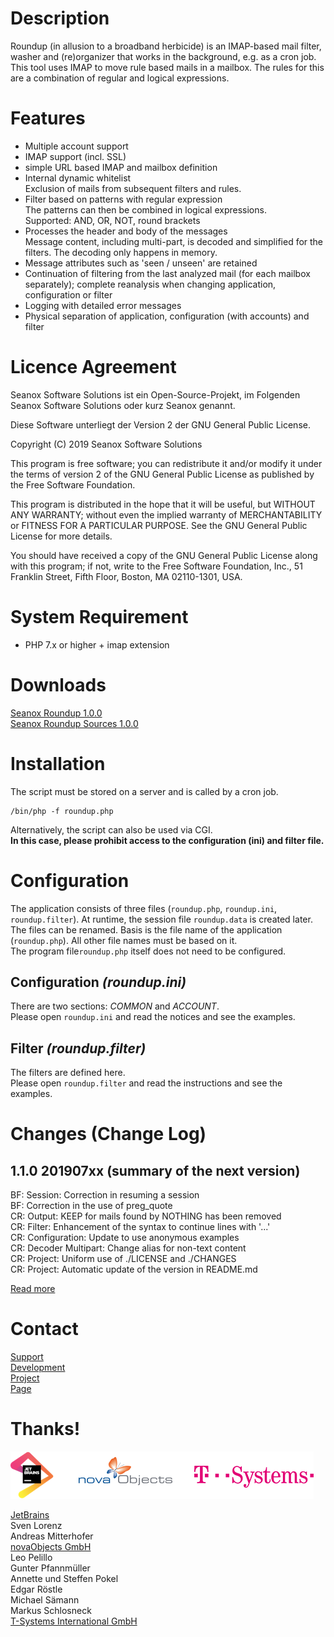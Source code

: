 # Description
Roundup (in allusion to a broadband herbicide) is an IMAP-based mail filter,
washer and (re)organizer that works in the background, e.g. as a cron job.
This tool uses IMAP to move rule based mails in a mailbox. The rules for this
are a combination of regular and logical expressions.


# Features
- Multiple account support
- IMAP support (incl. SSL)
- simple URL based IMAP and mailbox definition
- Internal dynamic whitelist  
  Exclusion of mails from subsequent filters and rules.
- Filter based on patterns with regular expression  
  The patterns can then be combined in logical expressions.  
  Supported: AND, OR, NOT, round brackets
- Processes the header and body of the messages  
  Message content, including multi-part, is decoded and simplified for the
  filters. The decoding only happens in memory.
- Message attributes such as 'seen / unseen' are retained
- Continuation of filtering from the last analyzed mail (for each mailbox
  separately); complete reanalysis when changing application, configuration or
  filter 
- Logging with detailed error messages
- Physical separation of application, configuration (with accounts) and filter


# Licence Agreement
Seanox Software Solutions ist ein Open-Source-Projekt, im Folgenden
Seanox Software Solutions oder kurz Seanox genannt.

Diese Software unterliegt der Version 2 der GNU General Public License.

Copyright (C) 2019 Seanox Software Solutions

This program is free software; you can redistribute it and/or modify it under
the terms of version 2 of the GNU General Public License as published by the
Free Software Foundation.

This program is distributed in the hope that it will be useful, but WITHOUT ANY
WARRANTY; without even the implied warranty of MERCHANTABILITY or FITNESS FOR A
PARTICULAR PURPOSE. See the GNU General Public License for more details.

You should have received a copy of the GNU General Public License along with
this program; if not, write to the Free Software Foundation, Inc., 51 Franklin
Street, Fifth Floor, Boston, MA 02110-1301, USA.


# System Requirement
- PHP 7.x or higher + imap extension


# Downloads
[Seanox Roundup 1.0.0](https://github.com/seanox/roundup/raw/master/releases/seanox-roundup-1.0.0.zip)  
[Seanox Roundup Sources 1.0.0](https://github.com/seanox/roundup/raw/master/releases/seanox-roundup-1.0.0-src.zip)  


# Installation
The script must be stored on a server and is called by a cron job.  
```
/bin/php -f roundup.php
```
Alternatively, the script can also be used via CGI.  
__In this case, please prohibit access to the configuration (ini) and filter file.__

# Configuration
The application consists of three files (`roundup.php`, `roundup.ini`,
`roundup.filter`). At runtime, the session file `roundup.data` is created later.
The files can be renamed. Basis is the file name of the application
(`roundup.php`). All other file names must be based on it.  
The program file`roundup.php` itself does not need to be configured.

## Configuration _(roundup.ini)_
There are two sections: _COMMON_ and _ACCOUNT_.  
Please open `roundup.ini` and read the notices and see the examples.
  
## Filter _(roundup.filter)_
The filters are defined here.  
Please open `roundup.filter` and read the instructions and see the examples.


# Changes (Change Log)
## 1.1.0 201907xx (summary of the next version)  
BF: Session: Correction in resuming a  session  
BF: Correction in the use of preg_quote  
CR: Output: KEEP for mails found by NOTHING has been removed  
CR: Filter: Enhancement of the syntax to continue lines with '...'  
CR: Configuration: Update to use anonymous examples  
CR: Decoder Multipart: Change alias for non-text content  
CR: Project: Uniform use of ./LICENSE and ./CHANGES  
CR: Project: Automatic update of the version in README.md  

[Read more](https://raw.githubusercontent.com/seanox/roundup/master/CHANGES)


# Contact
[Support](http://seanox.de/contact?support)  
[Development](http://seanox.de/contact?development)  
[Project](http://seanox.de/contact?service)  
[Page](http://seanox.de/contact)  


# Thanks!
<img src="https://raw.githubusercontent.com/seanox/seanox/master/sources/resources/images/thanks.png">

[JetBrains](https://www.jetbrains.com/?from=seanox)  
Sven Lorenz  
Andreas Mitterhofer  
[novaObjects GmbH](https://www.novaobjects.de)  
Leo Pelillo  
Gunter Pfannm&uuml;ller  
Annette und Steffen Pokel  
Edgar R&ouml;stle  
Michael S&auml;mann  
Markus Schlosneck  
[T-Systems International GmbH](https://www.t-systems.com)
